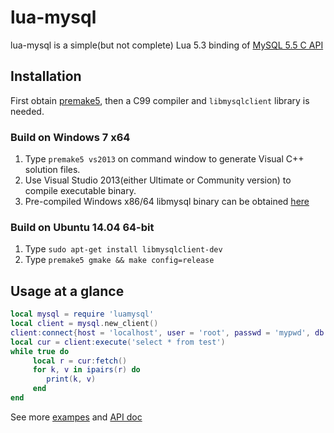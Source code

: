 lua-mysql
===============

lua-mysql is a simple(but not complete) Lua 5.3 binding of [MySQL 5.5 C API](http://dev.mysql.com/doc/refman/5.5/en/c-api.html)

## Installation

First obtain [premake5](http://premake.github.io/download.html), then a C99 compiler and `libmysqlclient` library is needed.

### Build on Windows 7 x64

1. Type `premake5 vs2013` on command window to generate Visual C++ solution files.
2. Use Visual Studio 2013(either Ultimate or Community version) to compile executable binary.
3. Pre-compiled Windows x86/64 libmysql binary can be obtained [here](https://github.com/ichenq/usr)

### Build on Ubuntu 14.04 64-bit

1. Type `sudo apt-get install libmysqlclient-dev`
2. Type `premake5 gmake && make config=release`


## Usage at a glance

~~~~~~~~~~lua
local mysql = require 'luamysql'
local client = mysql.new_client()
client:connect{host = 'localhost', user = 'root', passwd = 'mypwd', db = 'test'}
local cur = client:execute('select * from test')
while true do
     local r = cur:fetch()
     for k, v in ipairs(r) do
        print(k, v)
     end
end
~~~~~~~~~~

See more [exampes](https://github.com/ichenq/lua-mysql/tree/master/test) and [API doc](https://github.com/ichenq/lua-mysql/blob/master/API.md)
